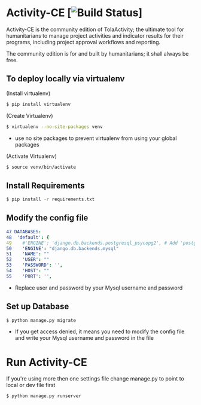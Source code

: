 Activity-CE [![Build Status](https://travis-ci.org/toladata/TolaActivity.svg?branch=master)]
====
Activity-CE is the community edition of TolaActivity; the ultimate tool for humanitarians to manage project activities and indicator results for their programs, including project approval workflows and reporting. 


The community edition is for and built by humanitarians; it shall always be free.

## To deploy locally via virtualenv
(Install virtualenv)
```bash
$ pip install virtualenv
```
(Create Virtualenv)
```bash
$ virtualenv --no-site-packages venv
```
* use no site packages to prevent virtualenv from using your global packages

(Activate Virtualenv)
```bash
$ source venv/bin/activate
```
## Install Requirements
```bash
$ pip install -r requirements.txt
```

## Modify the config file

```yaml
47 DATABASES:
48  'default': {
49    #'ENGINE': 'django.db.backends.postgresql_psycopg2', # Add 'postgresql_psycopg2', 'mysql', 'sqlite3' or 'oracle'.
50    'ENGINE': "django.db.backends.mysql"
51    'NAME': ""
52    'USER': ""
53    'PASSWORD': '',
54    'HOST': ""
55    'PORT': '',
```
* Replace user and password by your Mysql username and password 

## Set up Database
```bash
$ python manage.py migrate
```
* If you get access denied, it means you need to modify the config file and write your Mysql username and password in the file

# Run Activity-CE
If you're using more then one settings file change manage.py to point to local or dev file first
```bash
$ python manage.py runserver
```

